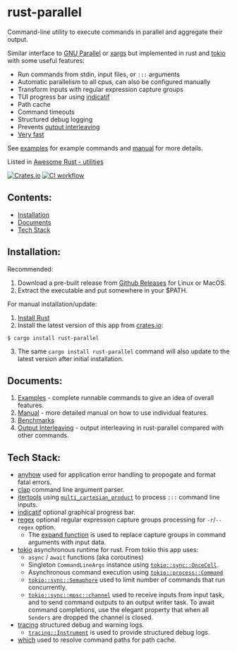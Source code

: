 # rust-parallel

Command-line utility to execute commands in parallel and aggregate their output.

Similar interface to [GNU Parallel](https://www.gnu.org/software/parallel/parallel_examples.html) or [xargs](https://man7.org/linux/man-pages/man1/xargs.1.html) but implemented in rust and [tokio](https://tokio.rs) with some useful features:
* Run commands from stdin, input files, or `:::` arguments
* Automatic parallelism to all cpus, can also be configured manually
* Transform inputs with regular expression capture groups
* TUI progress bar using [indicatif](https://github.com/console-rs/indicatif)
* Path cache
* Command timeouts
* Structured debug logging
* Prevents [output interleaving](https://github.com/aaronriekenberg/rust-parallel/wiki/Output-Interleaving)
* [Very fast](https://github.com/aaronriekenberg/rust-parallel/wiki/Benchmarks)
 
See [examples](https://github.com/aaronriekenberg/rust-parallel/wiki/Examples) for example commands and [manual](https://github.com/aaronriekenberg/rust-parallel/wiki/Manual) for more details.

Listed in [Awesome Rust - utilities](https://github.com/rust-unofficial/awesome-rust#utilities)

[crates-badge]: https://img.shields.io/crates/v/rust-parallel.svg
[crates-url]: https://crates.io/crates/rust-parallel

[ci-badge]: https://github.com/aaronriekenberg/rust-parallel/actions/workflows/CI.yml/badge.svg
[ci-url]: https://github.com/aaronriekenberg/rust-parallel/actions/workflows/CI.yml 

[![Crates.io][crates-badge]][crates-url] [![CI workflow][ci-badge]][ci-url]

## Contents:
* [Installation](#installation)
* [Documents](#documents)
* [Tech Stack](#tech-stack)

## Installation:
Recommended:

1. Download a pre-built release from [Github Releases](https://github.com/aaronriekenberg/rust-parallel/releases) for Linux or MacOS.
2. Extract the executable and put somewhere in your $PATH.

For manual installation/update:
1. [Install Rust](https://www.rust-lang.org/learn/get-started)
2. Install the latest version of this app from [crates.io](https://crates.io/crates/rust-parallel):
```
$ cargo install rust-parallel   
```
3. The same `cargo install rust-parallel` command will also update to the latest version after initial installation.

## Documents:
1. [Examples](https://github.com/aaronriekenberg/rust-parallel/wiki/Examples) - complete runnable commands to give an idea of overall features.
1. [Manual](https://github.com/aaronriekenberg/rust-parallel/wiki/Manual) - more detailed manual on how to use individual features.
1. [Benchmarks](https://github.com/aaronriekenberg/rust-parallel/wiki/Benchmarks)
1. [Output Interleaving](https://github.com/aaronriekenberg/rust-parallel/wiki/Output-Interleaving) - output interleaving in rust-parallel compared with other commands.

## Tech Stack:
* [anyhow](https://github.com/dtolnay/anyhow) used for application error handling to propogate and format fatal errors.
* [clap](https://docs.rs/clap/latest/clap/) command line argument parser.
* [itertools](https://docs.rs/itertools/latest/itertools/) using [`multi_cartesian_product`](https://docs.rs/itertools/latest/itertools/trait.Itertools.html#method.multi_cartesian_product) to process `:::` command line inputs.
* [indicatif](https://github.com/console-rs/indicatif) optional graphical progress bar.
* [regex](https://github.com/rust-lang/regex) optional regular expression capture groups processing for `-r`/`--regex` option.
  * The [expand function](https://docs.rs/regex/latest/regex/struct.Captures.html#method.expand) is used to replace capture groups in command arguments with input data.
* [tokio](https://tokio.rs/) asynchronous runtime for rust.  From tokio this app uses:
  * `async` / `await` functions (aka coroutines)
  * Singleton `CommandLineArgs` instance using [`tokio::sync::OnceCell`](https://docs.rs/tokio/latest/tokio/sync/struct.OnceCell.html).
  * Asynchronous command execution using [`tokio::process::Command`](https://docs.rs/tokio/latest/tokio/process/struct.Command.html)
  * [`tokio::sync::Semaphore`](https://docs.rs/tokio/latest/tokio/sync/struct.Semaphore.html) used to limit number of commands that run concurrently.
  * [`tokio::sync::mpsc::channel`](https://docs.rs/tokio/latest/tokio/sync/mpsc/fn.channel.html) used to receive inputs from input task, and to send command outputs to an output writer task.  To await command completions, use the elegant property that when all `Senders` are dropped the channel is closed.
* [tracing](https://docs.rs/tracing/latest/tracing/) structured debug and warning logs.
  * [`tracing::Instrument`](https://docs.rs/tracing/latest/tracing/attr.instrument.html) is used to provide structured debug logs.
* [which](https://github.com/harryfei/which-rs) used to resolve command paths for path cache.
